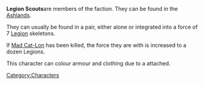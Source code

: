 **Legion Scouts**are members of the [](Skeleton_Legion.md) faction. They can be found in the
[Ashlands](Ashlands.md "wikilink").

They can usually be found in a pair, either alone or integrated into a
force of 7 [Legion](Legion.md "wikilink") skeletons.

If [Mad Cat-Lon](Mad_Cat-Lon.md "wikilink") has been killed, the force they
are with is increased to a dozen Legions.

This character can colour armour and clothing due to a [](Colour_Scheme.md) attached.

[Category:Characters](Category:Characters "wikilink")